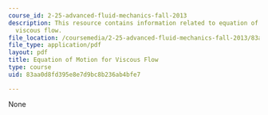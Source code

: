 ```yaml
---
course_id: 2-25-advanced-fluid-mechanics-fall-2013
description: This resource contains information related to equation of motion for
  viscous flow.
file_location: /coursemedia/2-25-advanced-fluid-mechanics-fall-2013/83aa0d8fd395e8e7d9bc8b236ab4bfe7_MIT2_25F13_Equat_of_Motio.pdf
file_type: application/pdf
layout: pdf
title: Equation of Motion for Viscous Flow
type: course
uid: 83aa0d8fd395e8e7d9bc8b236ab4bfe7

---
```

None